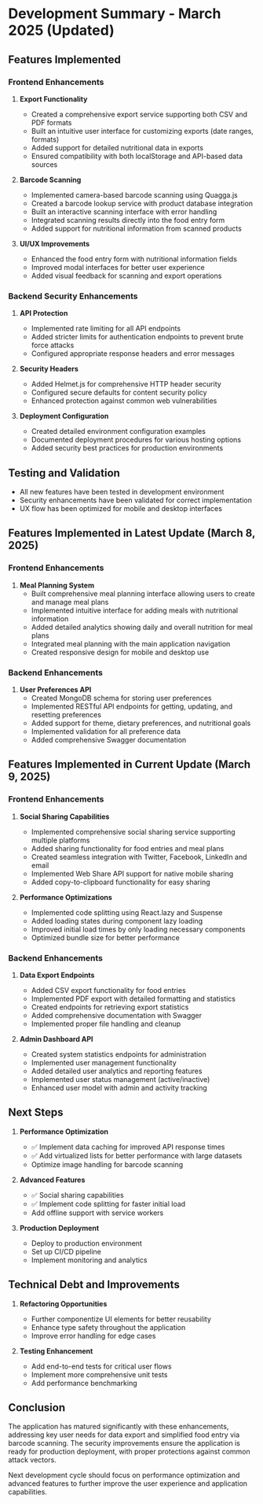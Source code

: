 # Development Summary - March 2025 (Updated)

## Features Implemented

### Frontend Enhancements

1. **Export Functionality**
   - Created a comprehensive export service supporting both CSV and PDF formats
   - Built an intuitive user interface for customizing exports (date ranges, formats)
   - Added support for detailed nutritional data in exports
   - Ensured compatibility with both localStorage and API-based data sources

2. **Barcode Scanning**
   - Implemented camera-based barcode scanning using Quagga.js
   - Created a barcode lookup service with product database integration
   - Built an interactive scanning interface with error handling
   - Integrated scanning results directly into the food entry form
   - Added support for nutritional information from scanned products

3. **UI/UX Improvements**
   - Enhanced the food entry form with nutritional information fields
   - Improved modal interfaces for better user experience
   - Added visual feedback for scanning and export operations

### Backend Security Enhancements

1. **API Protection**
   - Implemented rate limiting for all API endpoints
   - Added stricter limits for authentication endpoints to prevent brute force attacks
   - Configured appropriate response headers and error messages

2. **Security Headers**
   - Added Helmet.js for comprehensive HTTP header security
   - Configured secure defaults for content security policy
   - Enhanced protection against common web vulnerabilities

3. **Deployment Configuration**
   - Created detailed environment configuration examples
   - Documented deployment procedures for various hosting options
   - Added security best practices for production environments

## Testing and Validation

- All new features have been tested in development environment
- Security enhancements have been validated for correct implementation
- UX flow has been optimized for mobile and desktop interfaces

## Features Implemented in Latest Update (March 8, 2025)

### Frontend Enhancements

1. **Meal Planning System**
   - Built comprehensive meal planning interface allowing users to create and manage meal plans
   - Implemented intuitive interface for adding meals with nutritional information
   - Added detailed analytics showing daily and overall nutrition for meal plans
   - Integrated meal planning with the main application navigation
   - Created responsive design for mobile and desktop use

### Backend Enhancements

1. **User Preferences API**
   - Created MongoDB schema for storing user preferences
   - Implemented RESTful API endpoints for getting, updating, and resetting preferences
   - Added support for theme, dietary preferences, and nutritional goals
   - Implemented validation for all preference data
   - Added comprehensive Swagger documentation

## Features Implemented in Current Update (March 9, 2025)

### Frontend Enhancements

1. **Social Sharing Capabilities**
   - Implemented comprehensive social sharing service supporting multiple platforms
   - Added sharing functionality for food entries and meal plans
   - Created seamless integration with Twitter, Facebook, LinkedIn and email 
   - Implemented Web Share API support for native mobile sharing
   - Added copy-to-clipboard functionality for easy sharing

2. **Performance Optimizations**
   - Implemented code splitting using React.lazy and Suspense
   - Added loading states during component lazy loading
   - Improved initial load times by only loading necessary components
   - Optimized bundle size for better performance

### Backend Enhancements

1. **Data Export Endpoints**
   - Added CSV export functionality for food entries
   - Implemented PDF export with detailed formatting and statistics
   - Created endpoints for retrieving export statistics
   - Added comprehensive documentation with Swagger
   - Implemented proper file handling and cleanup

2. **Admin Dashboard API**
   - Created system statistics endpoints for administration
   - Implemented user management functionality
   - Added detailed user analytics and reporting features
   - Implemented user status management (active/inactive)
   - Enhanced user model with admin and activity tracking

## Next Steps

1. **Performance Optimization**
   - ✅ Implement data caching for improved API response times
   - ✅ Add virtualized lists for better performance with large datasets
   - Optimize image handling for barcode scanning

2. **Advanced Features**
   - ✅ Social sharing capabilities
   - ✅ Implement code splitting for faster initial load
   - Add offline support with service workers

3. **Production Deployment**
   - Deploy to production environment
   - Set up CI/CD pipeline
   - Implement monitoring and analytics

## Technical Debt and Improvements

1. **Refactoring Opportunities**
   - Further componentize UI elements for better reusability
   - Enhance type safety throughout the application
   - Improve error handling for edge cases

2. **Testing Enhancement**
   - Add end-to-end tests for critical user flows
   - Implement more comprehensive unit tests
   - Add performance benchmarking

## Conclusion

The application has matured significantly with these enhancements, addressing key user needs for data export and simplified food entry via barcode scanning. The security improvements ensure the application is ready for production deployment, with proper protections against common attack vectors.

Next development cycle should focus on performance optimization and advanced features to further improve the user experience and application capabilities.